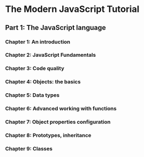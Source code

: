 # The Modern JavaScript Tutorial

## Part 1: The JavaScript language

### Chapter 1: An introduction
### Chapter 2: JavaScript Fundamentals
### Chapter 3: Code quality
### Chapter 4: Objects: the basics
### Chapter 5: Data types
### Chapter 6: Advanced working with functions
### Chapter 7: Object properties configuration
### Chapter 8: Prototypes, inheritance
### Chapter 9: Classes
